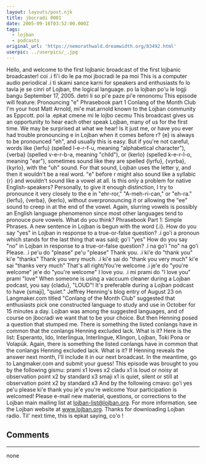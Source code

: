 ```yaml
---
layout: layouts/post.njk
title: jbocradi 0001
date: 2005-09-16T03:52:00.000Z
tags: 
  - lojban
  - podcasts
original_url: 'https://nemorathwald.dreamwidth.org/83492.html'
userpic: ../userpics/_.jpg
---
```

Hello, and welcome to the first lojbanic broadcast of the first lojbanic broadcaster! coi .i fi'i do le pa moi jbocradi le pa moi This is a computer audio periodical .i ti skami sance karni for speakers and enthusiasts fo lo tavla je se cinri of Lojban, the logical language. po la lojban po'u le logji bangu September 17, 2005. detri li so pi'e paze pi'e renonomu This episode will feature: Pronouncing "e" Phrasebook part 1 Conlang of the Month Club I'm your host Matt Arnold, mi'e mat.arnold known to the Lojban community as Eppcott. poi la .epkat cmene mi le lojbo cecmu This broadcast gives us an opportunity to hear each other speak Lojban, many of us for the first time. We may be surprised at what we hear! Is it just me, or have you ever had trouble pronouncing e in Lojban when it comes before r? {e} is always to be pronounced "eh", and usually this is easy. But if you're not careful, words like {lerfu} (spelled l-e-r-f-u, meaning "alphabetical character"), {verba} (spelled v-e-r-b-a, meaning "child"), or {kerlo} (spelled k-e-r-l-o, meaning "ear"), sometimes sound like they are spelled {lyrfu}, {vyrba}, {kyrlo}, with the "uh" sound. For that sound, Lojban uses the letter y, and then it wouldn't be a real word. "e" before r might also sound like a syllabic {r} and wouldn't sound like a vowel at all. Is this only a problem for native English-speakers? Personally, to give it enough distinction, I try to pronounce it very closely to the e in "ehr-ror," "A-meh-ri-can," or "eh-ra." {lerfu}, {verba}, {kerlo}, without overpronouncing it or allowing the "ee" sound to creep in at the end of the vowel. Again, slurring vowels is possibly an English language phenomenon since most other languages tend to pronouce pure vowels. What do you think? Phrasebook Part 1: Simple Phrases. A new sentence in Lojban is begun with the word {.i}. How do you say "yes" in Lojban in response to a true-or-false question? .i go'i a pronoun which stands for the last thing that was said; go'i "yes" How do you say "no" in Lojban in response to a true-or-false question? .i na go'i "no" na go'i Please. .i pe'u do "please" pe'u "please" Thank you. .i ki'e do "thank you" ki'e "thanks" Thank you very much. .i ki'e sai do "thank you very much" ki'e sai "thanks very much" That's all right/You're welcome .i je'e do "you're welcome" je'e do "you're welcome" I love you. .i mi prami do "I love you" prami "love" When someone is using a vaccuum cleaner during a Lojban podcast, you say {cladu}, "LOUD"! It's preferable during a Lojban podcast to have {smaji\], "quiet." Jeffrey Henning's blog entry of August 23 on Langmaker.com titled "Conlang of the Month Club" suggested that enthusiasts pick one constructed language to study and use in October for 15 minutes a day. Lojban was among the suggested languages, and of course on jbocradi we want that to be your choice. But then Henning posed a question that stumped me. There is something the listed conlangs have in common that the conlangs Henning excluded lack. What is it? Here is the list: Esperanto, Ido, Interlingua, Interlingue, Klingon, Lojban, Toki Pona or Volapük. Again, there is something the listed conlangs have in common that the conlangs Henning excluded lack. What is it? If Henning reveals the answer next month, I'll include it in our next broadcast. In the meantime, go to Langmaker.com and submit your guess! This episode was brought to you by the following gismu: prami x1 loves x2 cladu x1 is loud or noisy at observation point x2 by standard x3 smaji x1 is quiet, silent or still at observation point x2 by standard x3 And by the following cmavo: go'i yes pe'u please ki'e thank you je'e you're welcome Your participation is welcomed! Please e-mail new material, questions, or corrections to the Lojban main mailing list at lojban-list@lojban.org. For more information, see the Lojban website at www.lojban.org. Thanks for downloading Lojban radio. Til' next time, this is epkat saying, co'o !

## Comments

---

none
